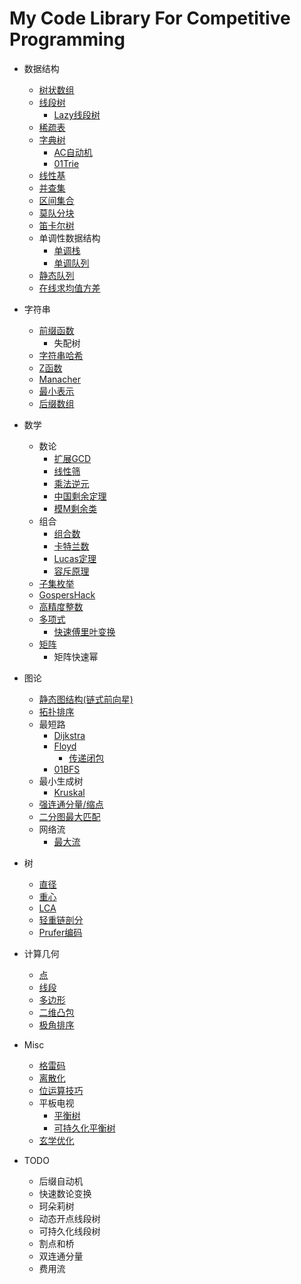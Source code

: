 # My Code Library For Competitive Programming
- 数据结构
  - [树状数组](https://github.com/hhy3/cp-library/blob/master/hy/FenwickTree.hpp#L10-L33)
  - [线段树](https://github.com/hhy3/cp-library/blob/master/hy/segtree.hpp#L10-L47)
    - [Lazy线段树](https://github.com/hhy3/cp-library/blob/master/hy/segtree.hpp#L50-L131)
  - [稀疏表](https://github.com/hhy3/cp-library/blob/master/hy/SparseTable.hpp)
  - [字典树](https://github.com/hhy3/cp-library/blob/master/hy/trie.hpp)
    - [AC自动机](https://github.com/hhy3/cp-library/blob/master/hy/trie.hpp#L30-L40)
    - [01Trie](https://github.com/hhy3/cp-library/blob/master/hy/trie.hpp#L43-L65)
  - [线性基](https://github.com/hhy3/cp-library/blob/master/hy/linear_bases.hpp#L9-L29)
  - [并查集](https://github.com/hhy3/cp-library/blob/master/hy/UF.hpp#L10-L33)
  - [区间集合](https://github.com/hhy3/cp-library/blob/master/hy/ranges.hpp#L9-L27)
  - [莫队分块](https://github.com/hhy3/cp-library/blob/master/hy/Mo.hpp#L12-L43)
  - [笛卡尔树](https://github.com/hhy3/cp-library/blob/master/hy/cartesian_tree.hpp#L9-L23)
  - 单调性数据结构
    - [单调栈](https://github.com/hhy3/cp-library/blob/master/hy/monotone_stack.hpp)
    - [单调队列](https://github.com/hhy3/cp-library/blob/master/hy/monotone_queue.hpp)
  - [静态队列](https://github.com/hhy3/cp-library/blob/master/hy/StaticQueue.hpp)
  - [在线求均值方差](https://github.com/hhy3/cp-library/blob/master/hy/OnlineEV.hpp)
- 字符串
  - [前缀函数](https://github.com/hhy3/cp-library/blob/master/hy/string.hpp#L13-L21)
    - 失配树
  - [字符串哈希](https://github.com/hhy3/cp-library/blob/master/hy/string.hpp#L24-L33)
  - [Z函数](https://github.com/hhy3/cp-library/blob/master/hy/string.hpp#L36-L45)
  - [Manacher](https://github.com/hhy3/cp-library/blob/master/hy/string.hpp#L48-L61)
  - [最小表示](https://github.com/hhy3/cp-library/blob/master/hy/string.hpp#L64-L77)
  - [后缀数组](https://github.com/hhy3/cp-library/blob/master/hy/string.hpp#L80-L96)
- 数学
  - 数论
    - [扩展GCD](https://github.com/hhy3/cp-library/blob/master/hy/math.hpp#L122-L130)
    - [线性筛](https://github.com/hhy3/cp-library/blob/master/hy/math.hpp#L20)
    - [乘法逆元](https://github.com/hhy3/cp-library/blob/master/hy/math.hpp#L46)
    - [中国剩余定理](https://github.com/hhy3/cp-library/blob/master/hy/math.hpp#L102)
    - [模M剩余类](https://github.com/hhy3/cp-library/blob/master/hy/modint.hpp#L15)
  - 组合
    - [组合数](https://github.com/hhy3/cp-library/blob/master/hy/math.hpp#L92-L100)
    - [卡特兰数](https://github.com/hhy3/cp-library/blob/master/hy/math.hpp#L102-L108)
    - [Lucas定理](https://github.com/hhy3/cp-library/blob/master/hy/math.hpp#L32-L47)
    - [容斥原理](https://github.com/hhy3/cp-library/blob/master/hy/math.hpp#L110-L119)
  - [子集枚举](https://github.com/hhy3/cp-library/blob/master/hy/math.hpp#L130)
  - [GospersHack](https://github.com/hhy3/cp-library/blob/master/hy/math.hpp#L139)
  - [高精度整数](https://github.com/hhy3/cp-library/blob/master/hy/bigint.hpp#L20)
  - [多项式](https://github.com/hhy3/cp-library/blob/master/hy/poly.hpp)
    - [快速傅里叶变换](https://github.com/hhy3/cp-library/blob/master/hy/poly.hpp#L44-L75)
  - [矩阵](https://github.com/hhy3/cp-library/blob/master/hy/matrix.hpp#L19)
    - 矩阵快速幂
- 图论
  - [静态图结构(链式前向星)](https://github.com/hhy3/cp-library/blob/master/hy/StaticGraph.hpp)
  - [拓扑排序](https://github.com/hhy3/cp-library/blob/master/hy/GraphAlgos.hpp)
  - 最短路
    - [Dijkstra](https://github.com/hhy3/cp-library/blob/master/hy/shortest_path.hpp#L18-L37)
    - [Floyd](https://github.com/hhy3/cp-library/blob/master/hy/shortest_path.hpp#L39-L43)
      - [传递闭包](https://github.com/hhy3/cp-library/blob/master/hy/transitive_closure.hpp#L8-L18)
    - [01BFS](https://github.com/hhy3/cp-library/blob/master/hy/shortest_path.hpp#L46-L62)
  - 最小生成树
    - [Kruskal](https://github.com/hhy3/cp-library/blob/master/hy/MST.hpp#L16-L26)
  - [强连通分量/缩点](https://github.com/hhy3/cp-library/blob/master/hy/SCC.hpp#L9)
  - [二分图最大匹配](https://github.com/hhy3/cp-library/blob/master/hy/hungarian.hpp#L22)
  - 网络流
    - [最大流](https://github.com/hhy3/cp-library/blob/master/hy/maxflow.hpp)
- 树
  - [直径](https://github.com/hhy3/cp-library/blob/master/hy/tree_algos.hpp#L136-L154)
  - [重心](https://github.com/hhy3/cp-library/blob/master/hy/tree_algos.hpp#L114-L134)
  - [LCA](https://github.com/hhy3/cp-library/blob/master/hy/tree_algos.hpp#L12-L33)
  - [轻重链剖分](https://github.com/hhy3/cp-library/blob/master/hy/tree_algos.hpp#L35-L68)
  - [Prufer编码](https://github.com/hhy3/cp-library/blob/master/hy/tree_algos.hpp#L70-L112)
- 计算几何
  - [点](https://github.com/hhy3/cp-library/blob/master/hy/geometry.hpp#L15-L31)
  - [线段](https://github.com/hhy3/cp-library/blob/master/hy/geometry.hpp#L33-L61)
  - [多边形](https://github.com/hhy3/cp-library/blob/master/hy/geometry.hpp#L63-L95)
  - [二维凸包](https://github.com/hhy3/cp-library/blob/master/hy/geometry.hpp#L97-L109)
  - [极角排序](https://github.com/hhy3/cp-library/blob/master/hy/geometry.hpp#L111-L116)
- Misc
  - [格雷码](https://github.com/hhy3/cp-library/blob/master/hy/misc.hpp#L8-L17)
  - [离散化](https://github.com/hhy3/cp-library/blob/master/hy/discretizer.hpp#L11-L20) 
  - [位运算技巧](https://github.com/hhy3/cp-library/blob/master/hy/bit_hacks.hpp)
  - 平板电视
    - [平衡树](https://github.com/hhy3/cp-library/blob/master/hy/pbds.cc#L7)
    - [可持久化平衡树](https://github.com/hhy3/cp-library/blob/master/hy/pbds.cc#L24-L25)
  - [玄学优化](https://github.com/hhy3/cp-library/blob/master/hy/prep.hpp)

- TODO
  - 后缀自动机
  - 快速数论变换
  - 珂朵莉树
  - 动态开点线段树
  - 可持久化线段树
  - 割点和桥
  - 双连通分量
  - 费用流
